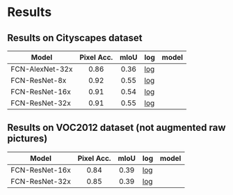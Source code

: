 # Results

## Results on Cityscapes dataset

| Model | Pixel Acc. | mIoU | log | model |
| ------ | :------: | :------: | ------ | ------ | 
| FCN-AlexNet-32x | 0.86 | 0.36 | [log](log_FCN_AlexNet_32x_pretrained_backbone_Cityscapes) |
| FCN-ResNet-8x | 0.92 | 0.55 | [log](log_FCN_ResNet_8x_pretrained_backbone_Cityscapes) |
| FCN-ResNet-16x | 0.91 | 0.54 | [log](log_FCN_ResNet_16x_scratch_Cityscapes) |
| FCN-ResNet-32x | 0.91 | 0.55 | [log](log_FCN_ResNet_32x_pretrained_backbone_Cityscapes) |


## Results on VOC2012 dataset (not augmented raw pictures)

| Model | Pixel Acc. | mIoU | log | model |
| ------ | :------: | :------: | ------ | ------ | 
| FCN-ResNet-16x | 0.84 | 0.39 | [log](log_FCN_ResNet_16x_pretrained_backbone_VOC) |
| FCN-ResNet-32x | 0.85 | 0.39 | [log](log_FCN_ResNet_32x_pretrained_backbone_VOC) |
